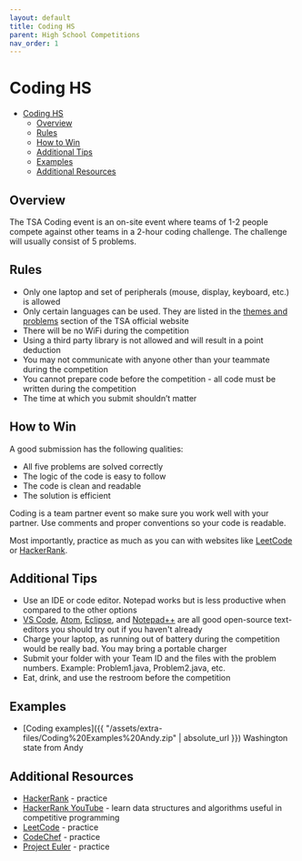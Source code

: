 ```yaml
---
layout: default
title: Coding HS
parent: High School Competitions
nav_order: 1
---
```


# Coding HS

- [Coding HS](#coding-hs)
  - [Overview](#overview)
  - [Rules](#rules)
  - [How to Win](#how-to-win)
  - [Additional Tips](#additional-tips)
  - [Examples](#examples)
  - [Additional Resources](#additional-resources)

## Overview

The TSA Coding event is an on-site event where teams of 1-2 people compete against other teams in a 2-hour coding challenge. The challenge will usually consist of 5 problems.

## Rules

- Only one laptop and set of peripherals (mouse, display, keyboard, etc.) is allowed
- Only certain languages can be used. They are listed in the [themes and problems](https://tsaweb.org/competitions-programs/tsa/themes-problems) section of the TSA official website
- There will be no WiFi during the competition
- Using a third party library is not allowed and will result in a point deduction
- You may not communicate with anyone other than your teammate during the competition
- You cannot prepare code before the competition - all code must be written during the competition
- The time at which you submit shouldn’t matter

## How to Win

A good submission has the following qualities:

- All five problems are solved correctly
- The logic of the code is easy to follow
- The code is clean and readable
- The solution is efficient

Coding is a team partner event so make sure you work well with your partner. Use comments and proper conventions so your code is readable.

Most importantly, practice as much as you can with websites like [LeetCode](https://leetcode.com/) or [HackerRank](https://www.hackerrank.com/).

## Additional Tips

- Use an IDE or code editor. Notepad works but is less productive when compared to the other options
- [VS Code](https://code.visualstudio.com/), [Atom](https://atom.io/), [Eclipse](https://www.eclipse.org/), and [Notepad++](https://notepad-plus-plus.org/) are all good open-source text-editors you should try out if you haven't already
- Charge your laptop, as running out of battery during the competition would be really bad. You may bring a portable charger
- Submit your folder with your Team ID and the files with the problem numbers. Example: Problem1.java, Problem2.java, etc.
- Eat, drink, and use the restroom before the competition

## Examples

- [Coding examples]({{ "/assets/extra-files/Coding%20Examples%20Andy.zip" | absolute_url }}) Washington state from Andy

## Additional Resources

- [HackerRank](https://www.hackerrank.com/) - practice
- [HackerRank YouTube](https://www.youtube.com/channel/UCOf7UPMHBjAavgD0Qw5q5ww) - learn data structures and algorithms useful in competitive programming
- [LeetCode](https://leetcode.com/) - practice
- [CodeChef](https://www.codechef.com/) - practice
- [Project Euler](https://projecteuler.net/) - practice
